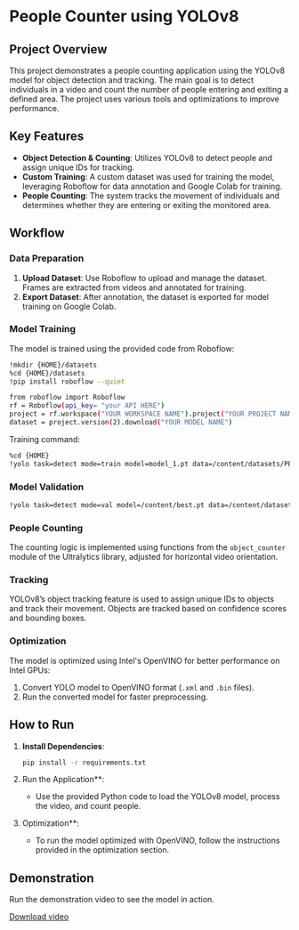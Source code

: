 
# People Counter using YOLOv8

## Project Overview

This project demonstrates a people counting application using the YOLOv8 model for object detection and tracking. The main goal is to detect individuals in a video and count the number of people entering and exiting a defined area. The project uses various tools and optimizations to improve performance.



## Key Features
- **Object Detection & Counting**: Utilizes YOLOv8 to detect people and assign unique IDs for tracking.
- **Custom Training**: A custom dataset was used for training the model, leveraging Roboflow for data annotation and Google Colab for training.
- **People Counting**: The system tracks the movement of individuals and determines whether they are entering or exiting the monitored area.

## Workflow

### Data Preparation
1. **Upload Dataset**: Use Roboflow to upload and manage the dataset. Frames are extracted from videos and annotated for training.
2. **Export Dataset**: After annotation, the dataset is exported for model training on Google Colab.

### Model Training
The model is trained using the provided code from Roboflow:
```bash
!mkdir {HOME}/datasets
%cd {HOME}/datasets
!pip install roboflow --quiet

from roboflow import Roboflow
rf = Roboflow(api_key= "your API HERE")
project = rf.workspace("YOUR WORKSPACE NAME").project("YOUR PROJECT NAME")
dataset = project.version(2).download("YOUR MODEL NAME")
```

Training command:
```bash
%cd {HOME}
!yolo task=detect mode=train model=model_1.pt data=/content/datasets/PEOPLE-COUNTER-2/data.yaml epochs=25 imgsz=800 plots=True
```

### Model Validation
```bash
!yolo task=detect mode=val model=/content/best.pt data=/content/datasets/PEOPLE-COUNTER-2/data.yaml
```

### People Counting
The counting logic is implemented using functions from the `object_counter` module of the Ultralytics library, adjusted for horizontal video orientation.

### Tracking
YOLOv8’s object tracking feature is used to assign unique IDs to objects and track their movement. Objects are tracked based on confidence scores and bounding boxes.

### Optimization
The model is optimized using Intel's OpenVINO for better performance on Intel GPUs:
1. Convert YOLO model to OpenVINO format (`.xml` and `.bin` files).
2. Run the converted model for faster preprocessing.

## How to Run

1. **Install Dependencies**:
    ```bash
    pip install -r requirements.txt
    ```

2. Run the Application**:
    - Use the provided Python code to load the YOLOv8 model, process the video, and count people.

3. Optimization**:
    - To run the model optimized with OpenVINO, follow the instructions provided in the optimization section.

## Demonstration
Run the demonstration video to see the model in action.

[Download video](./RESULTS.mp4)

